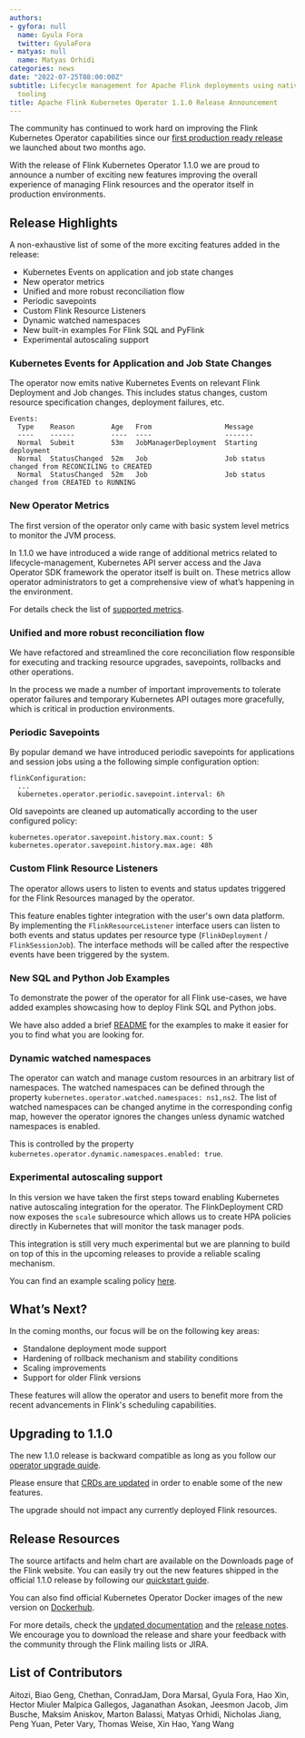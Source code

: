 ```yaml
---
authors:
- gyfora: null
  name: Gyula Fora
  twitter: GyulaFora
- matyas: null
  name: Matyas Orhidi
categories: news
date: "2022-07-25T08:00:00Z"
subtitle: Lifecycle management for Apache Flink deployments using native Kubernetes
  tooling
title: Apache Flink Kubernetes Operator 1.1.0 Release Announcement
---
```


The community has continued to work hard on improving the Flink Kubernetes Operator capabilities since our [first production ready release](https://flink.apache.org/news/2022/06/05/release-kubernetes-operator-1.0.0.html) we launched about two months ago.

With the release of Flink Kubernetes Operator 1.1.0 we are proud to announce a number of exciting new features improving the overall experience of managing Flink resources and the operator itself in production environments.

## Release Highlights

A non-exhaustive list of some of the more exciting features added in the release:

 * Kubernetes Events on application and job state changes
 * New operator metrics
 * Unified and more robust reconciliation flow
 * Periodic savepoints
 * Custom Flink Resource Listeners
 * Dynamic watched namespaces
 * New built-in examples For Flink SQL and PyFlink
 * Experimental autoscaling support

### Kubernetes Events for Application and Job State Changes

The operator now emits native Kubernetes Events on relevant Flink Deployment and Job changes. This includes status changes, custom resource specification changes, deployment failures, etc.

```
Events:
  Type    Reason         Age   From                  Message
  ----    ------         ----  ----                  -------
  Normal  Submit         53m   JobManagerDeployment  Starting deployment
  Normal  StatusChanged  52m   Job                   Job status changed from RECONCILING to CREATED
  Normal  StatusChanged  52m   Job                   Job status changed from CREATED to RUNNING
```

### New Operator Metrics

The first version of the operator only came with basic system level metrics to monitor the JVM process.

In 1.1.0 we have introduced a wide range of additional metrics related to lifecycle-management, Kubernetes API server access and the Java Operator SDK framework the operator itself is built on. These metrics allow operator administrators to get a comprehensive view of what’s happening in the environment.

For details check the list of [supported metrics](https://nightlies.apache.org/flink/flink-kubernetes-operator-docs-main/docs/operations/metrics-logging/#metrics).

### Unified and more robust reconciliation flow

We have refactored and streamlined the core reconciliation flow responsible for executing and tracking resource upgrades, savepoints, rollbacks and other operations.

In the process we made a number of important improvements to tolerate operator failures and temporary Kubernetes API outages more gracefully, which is critical in production environments.

### Periodic Savepoints

By popular demand we have introduced periodic savepoints for applications and session jobs using a the following simple configuration option:

```
flinkConfiguration:
  ...
  kubernetes.operator.periodic.savepoint.interval: 6h
```

Old savepoints are cleaned up automatically according to the user configured policy:

```
kubernetes.operator.savepoint.history.max.count: 5
kubernetes.operator.savepoint.history.max.age: 48h
```

### Custom Flink Resource Listeners

The operator allows users to listen to events and status updates triggered for the Flink Resources managed by the operator.

This feature enables tighter integration with the user's own data platform. By implementing the `FlinkResourceListener` interface users can listen to both events and status updates per resource type (`FlinkDeployment` / `FlinkSessionJob`). The interface methods will be called after the respective events have been triggered by the system.

### New SQL and Python Job Examples

To demonstrate the power of the operator for all Flink use-cases, we have added examples showcasing how to deploy Flink SQL and Python jobs.

We have also added a brief [README](https://github.com/apache/flink-kubernetes-operator/tree/main/examples) for the examples to make it easier for you to find what you are looking for.

### Dynamic watched namespaces

The operator can watch and manage custom resources in an arbitrary list of namespaces. The watched namespaces can be defined through the property `kubernetes.operator.watched.namespaces: ns1,ns2`. The list of watched namespaces can be changed anytime in the corresponding config map, however the operator ignores the changes unless dynamic watched namespaces is enabled.

This is controlled by the property `kubernetes.operator.dynamic.namespaces.enabled: true`.

### Experimental autoscaling support

In this version we have taken the first steps toward enabling Kubernetes native autoscaling integration for the operator. The FlinkDeployment CRD now exposes the `scale` subresource which allows us to create HPA policies directly in Kubernetes that will monitor the task manager pods.

This integration is still very much experimental but we are planning to build on top of this in the upcoming releases to provide a reliable scaling mechanism.

You can find an example scaling policy [here](https://github.com/apache/flink-kubernetes-operator/tree/main/examples#horizontal-pod-autoscaler).

## What’s Next?

In the coming months, our focus will be on the following key areas:

 * Standalone deployment mode support
 * Hardening of rollback mechanism and stability conditions
 * Scaling improvements
 * Support for older Flink versions

These features will allow the operator and users to benefit more from the recent advancements in Flink's scheduling capabilities.

## Upgrading to 1.1.0

The new 1.1.0 release is backward compatible as long as you follow our [operator upgrade quide](https://nightlies.apache.org/flink/flink-kubernetes-operator-docs-release-1.1/docs/operations/upgrade/#normal-upgrade-process).

Please ensure that [CRDs are updated](https://nightlies.apache.org/flink/flink-kubernetes-operator-docs-release-1.1/docs/operations/upgrade/#1-upgrading-the-crd) in order to enable some of the new features.

The upgrade should not impact any currently deployed Flink resources.

## Release Resources

The source artifacts and helm chart are available on the Downloads page of the Flink website. You can easily try out the new features shipped in the official 1.1.0 release by following our [quickstart guide](https://nightlies.apache.org/flink/flink-kubernetes-operator-docs-release-1.1/docs/try-flink-kubernetes-operator/quick-start/).

You can also find official Kubernetes Operator Docker images of the new version on [Dockerhub](https://hub.docker.com/r/apache/flink-kubernetes-operator).

For more details, check the [updated documentation](https://nightlies.apache.org/flink/flink-kubernetes-operator-docs-release-1.1/) and the [release notes](https://issues.apache.org/jira/secure/ReleaseNote.jspa?projectId=12315522&version=12351723). We encourage you to download the release and share your feedback with the community through the Flink mailing lists or JIRA.

## List of Contributors

Aitozi, Biao Geng, Chethan, ConradJam, Dora Marsal, Gyula Fora, Hao Xin, Hector Miuler Malpica Gallegos, Jaganathan Asokan, Jeesmon Jacob, Jim Busche, Maksim Aniskov, Marton Balassi, Matyas Orhidi, Nicholas Jiang, Peng Yuan, Peter Vary, Thomas Weise, Xin Hao, Yang Wang
